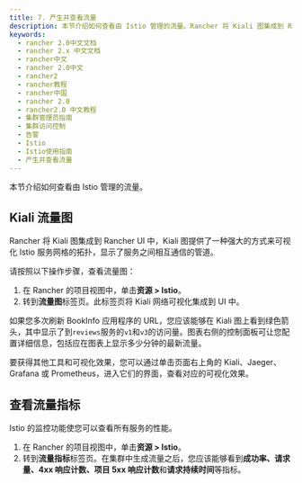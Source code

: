 ```yaml
---
title: 7. 产生并查看流量
description: 本节介绍如何查看由 Istio 管理的流量。Rancher 将 Kiali 图集成到 Rancher UI 中。Kiali 图提供了一种强大的方式来可视化 Istio 服务网格的拓扑。它向您显示哪些服务相互通信。
keywords:
  - rancher 2.0中文文档
  - rancher 2.x 中文文档
  - rancher中文
  - rancher 2.0中文
  - rancher2
  - rancher教程
  - rancher中国
  - rancher 2.0
  - rancher2.0 中文教程
  - 集群管理员指南
  - 集群访问控制
  - 告警
  - Istio
  - Istio使用指南
  - 产生并查看流量
---
```


本节介绍如何查看由 Istio 管理的流量。

## Kiali 流量图

Rancher 将 Kiali 图集成到 Rancher UI 中，Kiali 图提供了一种强大的方式来可视化 Istio 服务网格的拓扑，显示了服务之间相互通信的管道。

请按照以下操作步骤，查看流量图：

1. 在 Rancher 的项目视图中，单击**资源 > Istio**。
1. 转到**流量图**标签页。此标签页将 Kiali 网络可视化集成到 UI 中。

如果您多次刷新 BookInfo 应用程序的 URL，您应该能够在 Kiali 图上看到绿色箭头，其中显示了到`reviews`服务的`v1`和`v3`的访问量。图表右侧的控制面板可让您配置详细信息，包括应在图表上显示多少分钟的最新流量。

要获得其他工具和可视化效果，您可以通过单击页面右上角的 Kiali、Jaeger、Grafana 或 Prometheus，进入它们的界面，查看对应的可视化效果。

## 查看流量指标

Istio 的监控功能使您可以查看所有服务的性能。

1. 在 Rancher 的项目视图中，单击**资源 > Istio**。
1. 转到**流量指标**标签页。在集群中生成流量之后，您应该能够看到**成功率、请求量、4xx 响应计数、项目 5xx 响应计数**和**请求持续时间**等指标。
